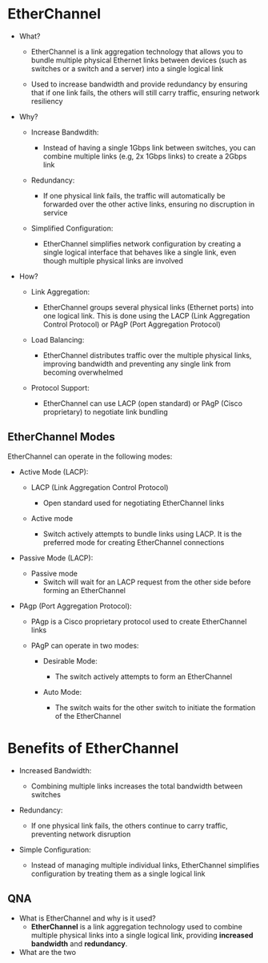 # EtherChannel
- What?
	- EtherChannel is a link aggregation technology that allows you to bundle multiple physical Ethernet links between devices (such as switches or a switch and a server) into a single logical link
	
	- Used to increase bandwidth and provide redundancy by ensuring that if one link fails, the others will still carry traffic, ensuring network resiliency
	
- Why?
	- Increase Bandwdith:
		- Instead of having a single 1Gbps link between switches, you can combine multiple links (e.g, 2x 1Gbps links) to create a 2Gbps link
		
	- Redundancy:
		- If one physical link fails, the traffic will automatically be forwarded over the other active links, ensuring no discruption in service
		
	- Simplified Configuration:
		- EtherChannel simplifies network configuration by creating a single logical interface that behaves like a single link, even though multiple physical links are involved
		
- How?
	- Link Aggregation:
		- EtherChannel groups several physical links (Ethernet ports) into one logical link. This is done using the LACP (Link Aggregation Control Protocol) or PAgP (Port Aggregation Protocol)
		
	- Load Balancing:
		- EtherChannel distributes traffic over the multiple physical links, improving bandwidth and preventing any single link from becoming overwhelmed
		
	- Protocol Support:
		- EtherChannel can use LACP (open standard) or PAgP (Cisco proprietary) to negotiate link bundling

## EtherChannel Modes
EtherChannel can operate in the following modes:
- Active Mode (LACP):
	- LACP (Link Aggregation Control Protocol)
		- Open standard used for negotiating EtherChannel links
		
	- Active mode
		- Switch actively attempts to bundle links using LACP. It is the preferred mode for creating EtherChannel connections
		
- Passive Mode (LACP):
	- Passive mode
		- Switch will wait for an LACP request from the other side before forming an EtherChannel
		
- PAgp (Port Aggregation Protocol):
	- PAgp is a Cisco proprietary protocol used to create EtherChannel links
	
	- PAgP can operate in two modes:
		- Desirable Mode:
			- The switch actively attempts to form an EtherChannel
			
		- Auto Mode:
			- The switch waits for the other switch to initiate the formation of the EtherChannel

# Benefits of EtherChannel
- Increased Bandwidth:
	- Combining multiple links increases the total bandwidth between switches
	
- Redundancy:
	- If one physical link fails, the others continue to carry traffic, preventing network disruption
	
- Simple Configuration:
	- Instead of managing multiple individual links, EtherChannel simplifies configuration by treating them as a single logical link


## QNA
- What is EtherChannel and why is it used?
	-  **EtherChannel** is a link aggregation technology used to combine multiple physical links into a single logical link, providing **increased bandwidth** and **redundancy**.
- What are the two